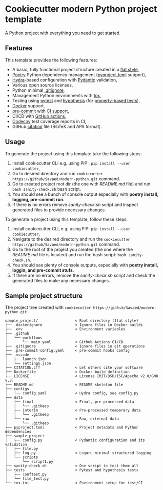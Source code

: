 # Cookiecutter modern Python project template

A Python project with everything you need to get started.

## Features
This template provides the following features:
- A basic, fully functional project structure created in a [flat style](https://packaging.python.org/en/latest/discussions/src-layout-vs-flat-layout/),
- [Poetry](https://python-poetry.org/) Python dependency management ([pyproject.toml](https://python-poetry.org/docs/pyproject/) support),
- [Hydra](https://hydra.cc)-based configuration with [Pydantic](https://docs.pydantic.dev/latest/) validation,
- Various open source licenses,
- Python minimal [.gitignore](https://git-scm.com/docs/gitignore),
- Management Python environments with [tox](https://tox.wiki/en/stable/),
- Testing using [pytest](https://docs.pytest.org/en/stable/) and [hypothesis](https://hypothesis.readthedocs.io/en/latest/index.html) (for [property-based tests](https://www.youtube.com/watch?v=uN6JjpzVsAo)),
- [Docker](https://www.docker.com/) support,
- [pre-commit](https://pre-commit.com/) with [CI support](https://pre-commit.ci/),
- CI/CD with [GitHub actions](https://github.com/features/actions),
- [Codecov](https://about.codecov.io/) test coverage reports in CI,
- GitHub [citation](https://docs.github.com/en/repositories/managing-your-repositorys-settings-and-features/customizing-your-repository/about-citation-files) file (BibTeX and APA format).


## Usage

To generate the project using this template take the following steps:
1. Install cookiecutter CLI e.g. using PIP : `pip install --user cookiecutter`,
2. Go to desired directory and run `cookiecutter https://github/Savaed/modern-python.git` command.
3. Go to created project root dir (the one with *README.md* file) and run `bash sanity-check.sh` bash script.
4. You should see a bunch of console output especially with **poetry install, logging, pre-commit run**.
5. If there is no errors remove *sanity-check.sh* script and inspect generated files to provide necessary changes.


To generate a project using this template, follow these steps:
1. Install cookiecutter CLI, e.g. using PIP: `pip install --user cookiecutter`,
2. Navigate to the desired directory and run the `cookiecutter https://github/Savaed/modern-python.git` command.
3. Go to the root of the project you created (the one where the *README.md* file is located) and run the bash script: `bash sanity-check.sh`.
4. You should see plenty of console outputs, especially with **poetry install, loggin, and pre-commit stufs**.
5. If there are no errors, remove the *sanity-check.sh* script and check the generated files to make any necessary changes.

## Sample project structure
The project tree created with `cookiecutter https://github/Savaed/modern-python.git`

```
sample_project/                 < Root directory (flat style)
├── .dockerignore               < Ignore files in Docker builds
├── .env                        < Environment variables
├── .github
│   └── workflows
│       └── main.yaml           < Github Actions CI/CD
├── .gitignore                  < Ignore files in git operations
├── .pre-commit-config.yaml     < pre-commit hooks config
├── .vscode
│   ├── launch.json
│   └── settings.json
├── CITATION.cff                < Let others cite your software
├── Dockerfile                  < Docker build definition
├── LICENSE                     < License [MIT/BSD/ISC/Apache v2.0/GNU v.3]
├── README.md                   < README skeleton file
├── configs
│   └── config.yaml             < Hydra config, see config.py
├── data
│   ├── final                   < Final, pre-processed data
│   │   └── .gitkeep
│   ├── interim                 < Pre-processed temporary data
│   │   └── .gitkeep
│   └── raw                     < Raw, external data
│       └── .gitkeep
├── pyproject.toml              < Project metadata and Python dependencies
├── sample_project
│   ├── config.py               < Pydantic configuration and its validation
│   ├── file.py
│   ├── log.py                  < Loguru minimal structured logging
│   └── scripts
│       └── script1.py
├── sanity-check.sh             < One script to test them all
├── tests                       < Pytest and hypothesis tests
│   ├── conftest.py
│   └── file_test.py
└── tox.ini                     < Environment setup for test/CI
```
